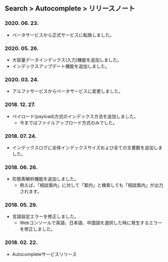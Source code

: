 ## Search > Autocomplete > リリースノート

### 2020. 06. 23.

- ベータサービスから正式サービスに転換しました。

### 2020. 05. 26.

- 大容量データインデックス(入力)機能を追加しました。
- インデックスアップデート機能を追加しました。

### 2020. 03. 24.

- アルファサービスからベータサービスに変更しました。

### 2018. 12. 27.

- ペイロード(payload)方式のインデックス方法を追加しました。
  - 今まではファイルアップロード方式のみでした。

### 2018. 07. 24.

- インデックスログに全体インデックスサイズおよび全ての文書数を追加しました。

### 2018. 06. 26.

- 形態素解析機能を追加しました。
  - 例えば、「相談案内」に対して「案内」と検索しても「相談案内」が出力されます。

### 2018. 05. 29.

- 言語設定エラーを修正しました。
  - Webコンソールで英語、日本語、中国語を選択した時に発生するエラーを修正しました。

### 2018. 02. 22.

- Autocompleteサービスリリース
